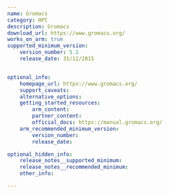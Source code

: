 ```yaml
---
name: Gromacs
category: HPC
description: Gromacs
download_url: https://www.gromacs.org/
works_on_arm: true
supported_minimum_version:
    version_number: 5.1
    release_date: 31/12/2015


optional_info:
    homepage_url: https://www.gromacs.org/
    support_caveats:
    alternative_options:
    getting_started_resources:
        arm_content: 
        partner_content: 
        official_docs: https://manual.gromacs.org/
    arm_recommended_minimum_version:
        version_number:
        release_date:

optional_hidden_info:
    release_notes__supported_minimum: 
    release_notes__recommended_minimum:
    other_info:

---
```

